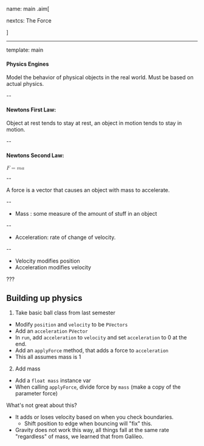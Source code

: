 name: main
.aim[<div>
  nextcs: The Force
  </div>]

---
template: main

#### Physics Engines
Model the behavior of physical objects in the real world. Must be based on actual physics.

--
#### Newtons First Law:
Object at rest tends to stay at rest, an object in motion tends to stay in motion.

--
#### Newtons Second Law:

<math>
<mi>F</mi> <mo>=</mo> <mi>m</mi><mi>a</mi>
</math>

--

A force is a vector that causes an object with mass to accelerate.

--
  - Mass : some measure of the amount of stuff in an object

--
  - Acceleration: rate of change of velocity.

--

- Velocity modifies position
- Acceleration modifies velocity


???

## Building up physics
1. Take basic ball class from last semester
  - Modify `position` and `velocity` to be `PVectors`
  - Add an `acceleration` `PVector`
  - In `run`, add `acceleration` to `velocity` and set `acceleration` to 0 at the end.
  - Add an `applyForce` method, that adds a force to `acceleration`
  - This all assumes mass is 1
2. Add mass
  - Add a `float mass` instance var
  - When calling `applyForce`, divide force by `mass` (make a copy of the parameter force)

What's not great about this?
- It adds or loses velocity based on when you check boundaries.
  - Shift position to edge when bouncing will "fix" this.
- Gravity does not work this way, all things fall at the same rate "regardless" of mass, we learned that from Galileo.
